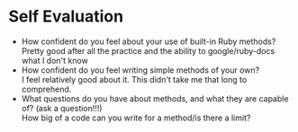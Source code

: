 # Self Evaluation

- How confident do you feel about your use of built-in Ruby methods?
<br> Pretty good after all the practice and the ability to google/ruby-docs what I don't know
- How confident do you feel writing simple methods of your own?
<br> I feel relatively good about it. This didn't take me that long to comprehend.
- What questions do you have about methods, and what they are capable of? (ask a question!!!)
<br> How big of a code can you write for a method/is there a limit?
